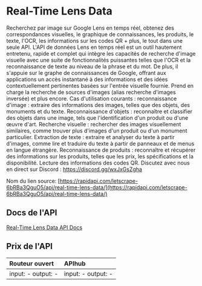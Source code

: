 # Real-Time Lens Data

Recherchez par image sur Google Lens en temps réel, obtenez des correspondances visuelles, le graphique de connaissances, les produits, le texte, l'OCR, les informations sur les codes QR + plus, le tout dans une seule API. L'API de données Lens en temps réel est un outil hautement entretenu, rapide et complet qui intègre les capacités de recherche d'image visuelle avec une suite de fonctionnalités puissantes telles que l'OCR et la reconnaissance de texte au niveau de la phrase et du mot. De plus, il s'appuie sur le graphe de connaissances de Google, offrant aux applications un accès instantané à des informations et des idées contextuellement pertinentes basées sur l'entrée visuelle fournie. Prend en charge la recherche de sources d'images (alias recherche d'images inversée) et plus encore. Cas d'utilisation courants : reconnaissance d'image : extraire des informations des images, telles que des objets, des monuments et du texte. Reconnaissance d'objets : reconnaître et classifier des objets dans une image, tels que l'identification d'un produit ou d'une œuvre d'art. Recherche visuelle : rechercher des images visuellement similaires, comme trouver plus d'images d'un produit ou d'un monument particulier. Extraction de texte : extraire et analyser du texte à partir d'images, comme lire et traduire du texte à partir de panneaux et de menus en langue étrangère. Reconnaissance de produits : reconnaître et récupérer des informations sur les produits, telles que les prix, les spécifications et la disponibilité. Lecture des informations des codes QR. Discutez avec nous en direct sur Discord : https://discord.gg/wxJxGsZgha

Nom du lien source: [https://rapidapi.com/letscrape-6bRBa3QguO5/api/real-time-lens-data/](https://rapidapi.com/letscrape-6bRBa3QguO5/api/real-time-lens-data/)

## Docs de l'API

[Real-Time Lens Data API Docs](../apis/fr/Real-Time_Lens_Data.md)

## Prix de l'API

| Routeur ouvert | APIhub |
|:---|:---|
| input: - output: - | input: - output: - |
